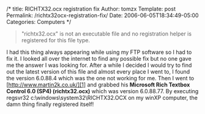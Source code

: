 /*
 title: RICHTX32.ocx registration fix
 Author: tomzx
 Template: post
 Permalink: /richtx32ocx-registration-fix/
 Date: 2006-06-05T18:34:49-05:00
 Categories: Computers
*/
> "richtx32.ocx" is not an executable file and no registration helper is registered for this file type.

I had this thing always appearing while using my FTP software so I had to fix it. I looked all over the internet to find any possible fix but no one gave me the answer I was looking for. After a while I decided I would try to find out the latest version of this file and almost every place I went to, I found the version 6.0.88.4 which was the one not working for me. Then I went to [http://www.martin2k.co.uk/][1] and grabbed his **Microsoft Rich Textbox Control 6.0 (SP4) (richtx32.ocx)** which was version 6.0.88.77. By executing regsvr32 c:\windows\system32\RICHTX32.OCX on my winXP computer, the damn thing finally registered itself!

 [1]: http://www.martin2k.co.uk/vb6/vb6download4.php